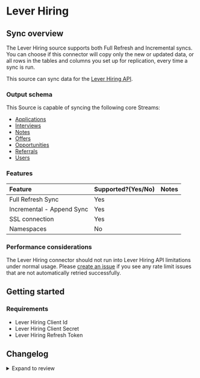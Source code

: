 # Lever Hiring

## Sync overview

The Lever Hiring source supports both Full Refresh and Incremental syncs. You can choose if this connector will copy only the new or updated data, or all rows in the tables and columns you set up for replication, every time a sync is run.

This source can sync data for the [Lever Hiring API](https://hire.lever.co/developer/documentation#introduction).

### Output schema

This Source is capable of syncing the following core Streams:

- [Applications](https://hire.lever.co/developer/documentation#list-all-applications)
- [Interviews](https://hire.lever.co/developer/documentation#list-all-interviews)
- [Notes](https://hire.lever.co/developer/documentation#list-all-notes)
- [Offers](https://hire.lever.co/developer/documentation#list-all-offers)
- [Opportunities](https://hire.lever.co/developer/documentation#list-all-opportunities)
- [Referrals](https://hire.lever.co/developer/documentation#list-all-referrals)
- [Users](https://hire.lever.co/developer/documentation#list-all-users)

### Features

| Feature                   | Supported?\(Yes/No\) | Notes |
| :------------------------ | :------------------- | :---- |
| Full Refresh Sync         | Yes                  |       |
| Incremental - Append Sync | Yes                  |       |
| SSL connection            | Yes                  |       |
| Namespaces                | No                   |       |

### Performance considerations

The Lever Hiring connector should not run into Lever Hiring API limitations under normal usage. Please [create an issue](https://github.com/airbytehq/airbyte/issues) if you see any rate limit issues that are not automatically retried successfully.

## Getting started

### Requirements

- Lever Hiring Client Id
- Lever Hiring Client Secret
- Lever Hiring Refresh Token

## Changelog

<details>
  <summary>Expand to review</summary>

| Version | Date       | Pull Request                                             | Subject                           |
|:--------|:-----------|:---------------------------------------------------------|:----------------------------------|
| 0.4.12 | 2025-08-23 | [65324](https://github.com/airbytehq/airbyte/pull/65324) | Update dependencies |
| 0.4.11 | 2025-08-09 | [64602](https://github.com/airbytehq/airbyte/pull/64602) | Update dependencies |
| 0.4.10 | 2025-08-02 | [64302](https://github.com/airbytehq/airbyte/pull/64302) | Update dependencies |
| 0.4.9 | 2025-07-26 | [63847](https://github.com/airbytehq/airbyte/pull/63847) | Update dependencies |
| 0.4.8 | 2025-07-19 | [63519](https://github.com/airbytehq/airbyte/pull/63519) | Update dependencies |
| 0.4.7 | 2025-07-12 | [63111](https://github.com/airbytehq/airbyte/pull/63111) | Update dependencies |
| 0.4.6 | 2025-07-05 | [62598](https://github.com/airbytehq/airbyte/pull/62598) | Update dependencies |
| 0.4.5 | 2025-06-28 | [62189](https://github.com/airbytehq/airbyte/pull/62189) | Update dependencies |
| 0.4.4 | 2025-06-21 | [61808](https://github.com/airbytehq/airbyte/pull/61808) | Update dependencies |
| 0.4.3 | 2025-06-14 | [48264](https://github.com/airbytehq/airbyte/pull/48264) | Update dependencies |
| 0.4.2 | 2024-10-28 | [43750](https://github.com/airbytehq/airbyte/pull/43750) | Update dependencies |
| 0.4.1 | 2024-08-16 | [44196](https://github.com/airbytehq/airbyte/pull/44196) | Bump source-declarative-manifest version |
| 0.4.0 | 2024-08-15 | [44133](https://github.com/airbytehq/airbyte/pull/44133) | Refactor connector to manifest-only format |
| 0.3.1 | 2024-06-04 | [39082](https://github.com/airbytehq/airbyte/pull/39082) | [autopull] Upgrade base image to v1.2.1 |
| 0.3.0 | 2024-05-08 | [36262](https://github.com/airbytehq/airbyte/pull/36262) | Migrate to Low Code |
| 0.2.0 | 2023-05-25 | [26564](https://github.com/airbytehq/airbyte/pull/26564) | Migrate to advancedAuth |
| 0.1.3 | 2022-10-14 | [17996](https://github.com/airbytehq/airbyte/pull/17996) | Add Basic Auth management |
| 0.1.2 | 2021-12-30 | [9214](https://github.com/airbytehq/airbyte/pull/9214) | Update title and descriptions |
| 0.1.1 | 2021-12-16 | [7677](https://github.com/airbytehq/airbyte/pull/7677) | OAuth Automated Authentication |
| 0.1.0 | 2021-09-22 | [6141](https://github.com/airbytehq/airbyte/pull/6141) | Add Lever Hiring Source Connector |

</details>
